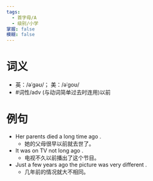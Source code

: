 ```yaml
---
tags:
  - 首字母/A
  - 级别/小学
掌握: false
模糊: false
---
```

# 词义
- 英：/əˈɡəʊ/； 美：/əˈɡoʊ/
- #词性/adv  (与动词简单过去时连用)以前
# 例句
- Her parents died a long time ago .
	- 她的父母很早以前就去世了。
- It was on TV not long ago .
	- 电视不久以前播出了这个节目。
- Just a few years ago the picture was very different .
	- 几年前的情况就大不相同。
